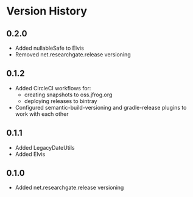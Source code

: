 # Version History

## 0.2.0
* Added nullableSafe to Elvis
* Removed net.researchgate.release versioning

## 0.1.2
* Added CircleCI workflows for:
  - creating snapshots to oss.jfrog.org
  - deploying releases to bintray
* Configured semantic-build-versioning and gradle-release plugins to work with each other

## 0.1.1
* Added LegacyDateUtils
* Added Elvis

## 0.1.0
* Added net.researchgate.release versioning